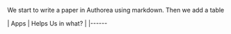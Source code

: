 We start to write a paper in Authorea using markdown. Then we add a table 

| Apps | Helps Us in what? |
|------